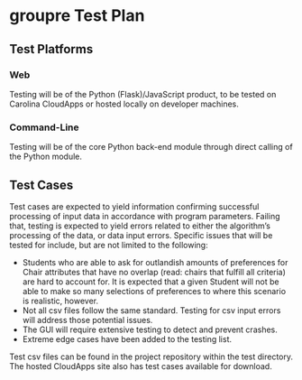 # groupre Test Plan

## Test Platforms

### Web

Testing will be of the Python (Flask)/JavaScript product, to be tested on Carolina CloudApps or hosted locally on developer machines.

### Command-Line

Testing will be of the core Python back-end module through direct calling of the Python module.

## Test Cases

Test cases are expected to yield information confirming successful processing of input data in accordance with program parameters. Failing that, testing is expected to yield errors related to either the algorithm’s processing of the data, or data input errors. 
Specific issues that will be tested for include, but are not limited to the following:

* Students who are able to ask for outlandish amounts of preferences for Chair attributes that have no overlap (read: chairs that fulfill all criteria) are hard to account for. It is expected that a given Student will not be able to make so many selections of preferences to where this scenario is realistic, however.
* Not all csv files follow the same standard. Testing for csv input errors will address those potential issues.
* The GUI will require extensive testing to detect and prevent crashes.
* Extreme edge cases have been added to the testing list.

Test csv files can be found in the project repository within the test directory. The hosted CloudApps site also has test cases available for download.